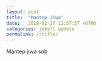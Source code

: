 ```yaml
---
layout: post
title:  "Mantep Jiwa"
date:   2018-02-17 11:57:57 +0700
categories: jekyll update
permalink: /:title/
---
```

Mantep jiwa sob

